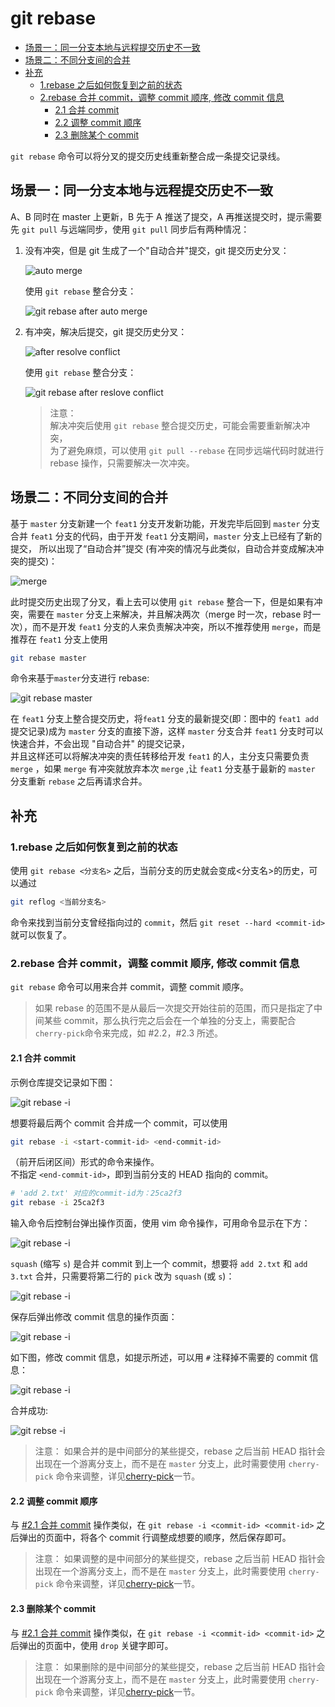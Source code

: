 # git rebase

- [场景一：同一分支本地与远程提交历史不一致](#%e5%9c%ba%e6%99%af%e4%b8%80%e5%90%8c%e4%b8%80%e5%88%86%e6%94%af%e6%9c%ac%e5%9c%b0%e4%b8%8e%e8%bf%9c%e7%a8%8b%e6%8f%90%e4%ba%a4%e5%8e%86%e5%8f%b2%e4%b8%8d%e4%b8%80%e8%87%b4)
- [场景二：不同分支间的合并](#%e5%9c%ba%e6%99%af%e4%ba%8c%e4%b8%8d%e5%90%8c%e5%88%86%e6%94%af%e9%97%b4%e7%9a%84%e5%90%88%e5%b9%b6)
- [补充](#%e8%a1%a5%e5%85%85)
  - [1.rebase 之后如何恢复到之前的状态](#1rebase-%e4%b9%8b%e5%90%8e%e5%a6%82%e4%bd%95%e6%81%a2%e5%a4%8d%e5%88%b0%e4%b9%8b%e5%89%8d%e7%9a%84%e7%8a%b6%e6%80%81)
  - [2.rebase 合并 commit，调整 commit 顺序, 修改 commit 信息](#2rebase-%e5%90%88%e5%b9%b6-commit%e8%b0%83%e6%95%b4-commit-%e9%a1%ba%e5%ba%8f-%e4%bf%ae%e6%94%b9-commit-%e4%bf%a1%e6%81%af)
    - [2.1 合并 commit](#21-%e5%90%88%e5%b9%b6-commit)
    - [2.2 调整 commit 顺序](#22-%e8%b0%83%e6%95%b4-commit-%e9%a1%ba%e5%ba%8f)
    - [2.3 删除某个 commit](#23-%e5%88%a0%e9%99%a4%e6%9f%90%e4%b8%aa-commit)

`git rebase` 命令可以将分叉的提交历史线重新整合成一条提交记录线。

## 场景一：同一分支本地与远程提交历史不一致

A、B 同时在 master 上更新，B 先于 A 推送了提交，A 再推送提交时，提示需要先 `git pull` 与远端同步，使用 `git pull` 同步后有两种情况：

1. 没有冲突，但是 git 生成了一个"自动合并"提交，git 提交历史分叉：

   ![auto merge](media/automerge.png)

   使用 `git rebase` 整合分支：

   ![git rebase after auto merge](media/gitrebase1.png)

2. 有冲突，解决后提交，git 提交历史分叉：

   ![after resolve conflict ](media/resolveConflict.png)

   使用 `git rebase` 整合分支：

   ![git rebase after reslove conflict](media/gitrebase2.png)

   > 注意：  
   > 解决冲突后使用 `git rebase` 整合提交历史，可能会需要重新解决冲突，  
   > 为了避免麻烦，可以使用 `git pull --rebase` 在同步远端代码时就进行 rebase 操作，只需要解决一次冲突。

## 场景二：不同分支间的合并

基于 `master` 分支新建一个 `feat1` 分支开发新功能，开发完毕后回到 `master` 分支合并 `feat1` 分支的代码，由于开发 `feat1` 分支期间，`master` 分支上已经有了新的提交，
所以出现了“自动合并”提交 (有冲突的情况与此类似，自动合并变成解决冲突的提交)：

![merge](media/merge.png)

此时提交历史出现了分叉，看上去可以使用 `git rebase` 整合一下，但是如果有冲突，需要在 `master` 分支上来解决，并且解决两次（merge 时一次，rebase 时一次），而不是开发 `feat1` 分支的人来负责解决冲突，所以不推荐使用 `merge`，而是推荐在 `feat1` 分支上使用

```sh
git rebase master
```

命令来基于`master`分支进行 rebase:

![git rebase master](media/gitrebasemaster.png)

在 `feat1` 分支上整合提交历史，将`feat1` 分支的最新提交(即：图中的 `feat1 add` 提交记录)成为 `master` 分支的直接下游，这样 `master` 分支合并 `feat1` 分支时可以快速合并，不会出现 "自动合并" 的提交记录，  
并且这样还可以将解决冲突的责任转移给开发 `feat1` 的人，主分支只需要负责 `merge` ，如果 `merge` 有冲突就放弃本次 `merge` ,让 `feat1` 分支基于最新的 `master` 分支重新 `rebase` 之后再请求合并。

## 补充

### 1.rebase 之后如何恢复到之前的状态

使用 `git rebase <分支名>` 之后，当前分支的历史就会变成<分支名>的历史，可以通过

```sh
git reflog <当前分支名>
```

命令来找到当前分支曾经指向过的 `commit`，然后 `git reset --hard <commit-id>` 就可以恢复了。

### 2.rebase 合并 commit，调整 commit 顺序, 修改 commit 信息

`git rebase` 命令可以用来合并 commit，调整 commit 顺序。

> 如果 rebase 的范围不是从最后一次提交开始往前的范围，而只是指定了中间某些 commit，那么执行完之后会在一个单独的分支上，需要配合`cherry-pick`命令来完成，如 #2.2，#2.3 所述。

#### 2.1 合并 commit

示例仓库提交记录如下图：

![git rebase -i](media/rebase-i1.png)

想要将最后两个 commit 合并成一个 commit，可以使用

```sh
git rebase -i <start-commit-id> <end-commit-id>
```

（前开后闭区间）形式的命令来操作。  
不指定 `<end-commit-id>`，即到当前分支的 HEAD 指向的 commit。

```sh
# 'add 2.txt' 对应的commit-id为：25ca2f3
git rebase -i 25ca2f3
```

输入命令后控制台弹出操作页面，使用 vim 命令操作，可用命令显示在下方：

![git rebase -i](media/rebase-i2.png)

`squash` (缩写 `s`) 是合并 commit 到上一个 commit，想要将 `add 2.txt` 和 `add 3.txt` 合并，只需要将第二行的 `pick` 改为 `squash` (或 `s`)：

![git rebase -i](media/rebase-i3.png)

保存后弹出修改 commit 信息的操作页面：

![git rebase -i](media/rebase-i4.png)

如下图，修改 commit 信息，如提示所述，可以用 `#` 注释掉不需要的 commit 信息：

![git rebase -i](media/rebase-i5.png)

合并成功:

![git rebse -i](media/rebase-i6.png)

> 注意： 如果合并的是中间部分的某些提交，rebase 之后当前 HEAD 指针会出现在一个游离分支上，而不是在 `master` 分支上，此时需要使用 `cherry-pick` 命令来调整，详见[cherry-pick](cherry-pick.md)一节。

#### 2.2 调整 commit 顺序

与 [#2.1 合并 commit](#21-%e5%90%88%e5%b9%b6-commit) 操作类似，在 `git rebase -i <commit-id> <commit-id>` 之后弹出的页面中，将各个 commit 行调整成想要的顺序，然后保存即可。

> 注意： 如果调整的是中间部分的某些提交，rebase 之后当前 HEAD 指针会出现在一个游离分支上，而不是在 `master` 分支上，此时需要使用 `cherry-pick` 命令来调整，详见[cherry-pick](cherry-pick.md)一节。

#### 2.3 删除某个 commit

与 [#2.1 合并 commit](#21-%e5%90%88%e5%b9%b6-commit) 操作类似，在 `git rebase -i <commit-id> <commit-id>` 之后弹出的页面中，使用 `drop` 关键字即可。

> 注意： 如果删除的是中间部分的某些提交，rebase 之后当前 HEAD 指针会出现在一个游离分支上，而不是在 `master` 分支上，此时需要使用 `cherry-pick` 命令来调整，详见[cherry-pick](cherry-pick.md)一节。
